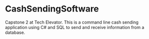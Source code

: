 # CashSendingSoftware
Capstone 2 at Tech Elevator. This is a command line cash sending application using C# and SQL to send and receive information from a database.
